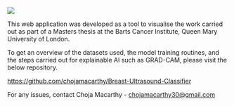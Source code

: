 ![](https://camo.githubusercontent.com/570a88dfdfa4285217fc5129a1b84d9409fe8710cc6e3d3e4a99f5b279a89e48/68747470733a2f2f64726976652e676f6f676c652e636f6d2f75633f69643d316347612d3170323466364f7775707538583534445f6143736d4a553242495647)

This web application was developed as a tool to visualise the work carried out as part of a Masters thesis at the Barts Cancer Institute, Queen Mary University of London. 

To get an overview of the datasets used, the model training routines, and the steps carried out for explainable AI such as GRAD-CAM, please visit the below repository.

https://github.com/chojamacarthy/Breast-Ultrasound-Classifier

For any issues, contact Choja Macarthy - chojamacarthy30@gmail.com
